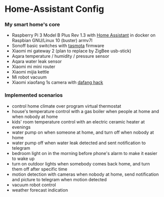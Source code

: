 # Home-Assistant Config
### My smart home's core  

  - Raspberry Pi 3 Model B Plus Rev 1.3 with [Home Assistant](https://www.home-assistant.io/) in docker on Raspbian GNU/Linux 10 (buster) armv7l 
  - Sonoff basic switches with [tasmota](https://github.com/arendst/Tasmota) firmware 
  - Xiaomi mi gateway 2 (plan to replace by ZigBee usb-stick)
  - Aqara temperature / humidity / pressure sensor
  - Aqara water leak sensor
  - Xiaomi mi mini router
  - Xiaomi mijia kettle
  - Mi robot vacuum
  - Xiaomi xiaofang 1s camera with [dafang hack](https://github.com/EliasKotlyar/Xiaomi-Dafang-Hacks)

### Implemented scenarios

  - control home climate over program virtual thermostat 
  - house's temperature control with a gas boiler when people at home and when nobody at home 
  - kids' room temperature control with an electric ceramic heater at evenings 
  - water pump on when someone at home,  and turn off when nobody at home
  - water pump off when water leak detected and sent notification to telegram 
  - bedroom light on in the morning before phone's alarm to make it easier to wake up
  - turn on outdoor lights when somebody comes back home, and turn them off after specific time 
  - motion detection with cameras when nobody at home, send notification and picture to telegram when motion detected 
  - vacuum robot control
  - weather forecast indication 
